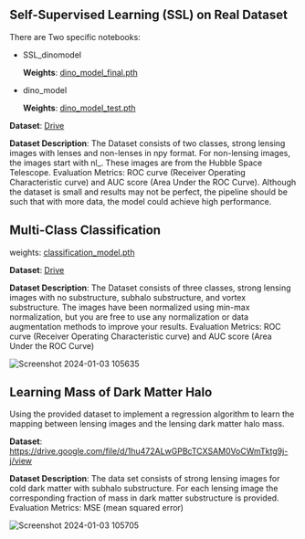 ## Self-Supervised Learning (SSL) on Real Dataset

There are Two specific notebooks:

* SSL_dinomodel

   **Weights**: [dino_model_final.pth](https://drive.google.com/file/d/1_pKESS9DmMRUZN8XBuEdoHdW1TQd0Zww/view?usp=sharing)

* dino_model

  **Weights**: [dino_model_test.pth](https://drive.google.com/file/d/1OTw18pRL1SV99ueDcTHL7iFcknNjv3HK/view?usp=sharing)


**Dataset**: [Drive](https://drive.google.com/file/d/1aafE2nDp7S6j59sZcBIzP3FnQxVCmHCx/view)

**Dataset Description**: The Dataset consists of two classes, strong lensing images with lenses and non-lenses in npy format. For non-lensing images, the images start with nl_. These images are from the Hubble Space Telescope. 
Evaluation Metrics: ROC curve (Receiver Operating Characteristic curve) and AUC score (Area Under the ROC Curve). Although the dataset is small and results may not be perfect, the pipeline should be such that with more data, the model could achieve high performance. 

## Multi-Class Classification

weights: [classification_model.pth](https://drive.google.com/file/d/1c9UipjdKYQyznsY2M7FbdvPbb6U_xRox/view?usp=sharing)


**Dataset**: [Drive](https://drive.google.com/file/d/1ZEyNMEO43u3qhJAwJeBZxFBEYc_pVYZQ/view)

**Dataset Description**: The Dataset consists of three classes, strong lensing images with no substructure, subhalo substructure, and vortex substructure. The images have been normalized using min-max normalization, but you are free to use any normalization or data augmentation methods to improve your results.
Evaluation Metrics: ROC curve (Receiver Operating Characteristic curve) and AUC score (Area Under the ROC Curve) 


![Screenshot 2024-01-03 105635](https://github.com/mishra-18/Deeplense-Notebook/assets/155224614/f74c0c69-3874-4904-93bf-fb2b1920670a)


## Learning Mass of Dark Matter Halo 

Using the provided dataset to implement a regression algorithm to learn the mapping between lensing images and the lensing dark matter halo mass.

**Dataset**: https://drive.google.com/file/d/1hu472ALwGPBcTCXSAM0VoCWmTktg9j-j/view

**Dataset Description**: The data set consists of strong lensing images for cold dark matter with subhalo substructure. For each lensing image the corresponding fraction of mass in dark matter substructure is provided. Evaluation Metrics: MSE (mean squared error)

![Screenshot 2024-01-03 105705](https://github.com/mishra-18/Deeplense-Notebook/assets/155224614/29cf9165-c2f8-4be6-a1f9-9bcca0fa70a5)
